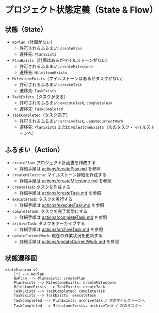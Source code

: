 # プロジェクト状態定義（State & Flow）

## 状態（State）

- `NoPlan`（計画がない）
  - 許可されるふるまい: `createPlan`
  - 遷移先: `PlanExists`
- `PlanExists`（計画はあるがマイルストーンがない）
  - 許可されるふるまい: `createMilestone`
  - 遷移先: `MilestoneExists`
- `MilestoneExists`（マイルストーンはあるがタスクがない）
  - 許可されるふるまい: `createTask`
  - 遷移先: `TaskExists`
- `TaskExists`（タスクがある）
  - 許可されるふるまい: `executeTask`, `completeTask`
  - 遷移先: `TaskCompleted`
- `TaskCompleted`（タスク完了）
  - 許可されるふるまい: `archiveTask`, `updateCurrentWork`
  - 遷移先: `PlanExists` または `MilestoneExists`（次のタスク・マイルストーンへ）

## ふるまい（Action）
- `createPlan`: プロジェクト計画書を作成する
    - 詳細手順は [actions/createPlan.md](actions/createPlan.md) を参照
- `createMilestone`: マイルストーン詳細を作成する
    - 詳細手順は [actions/createMilestone.md](actions/createMilestone.md) を参照
- `createTask`: タスクを作成する
    - 詳細手順は [actions/createTask.md](actions/createTask.md) を参照
- `executeTask`: タスクを実行する
    - 詳細手順は [actions/executeTask.md](actions/executeTask.md) を参照
- `completeTask`: タスクを完了状態にする
    - 詳細手順は [actions/completeTask.md](actions/completeTask.md) を参照
- `archiveTask`: タスクをアーカイブする
    - 詳細手順は [actions/archiveTask.md](actions/archiveTask.md) を参照
- `updateCurrentWork`: 現在の作業状況を更新する
    - 詳細手順は [actions/updateCurrentWork.md](actions/updateCurrentWork.md) を参照

## 状態遷移図

```mermaid
stateDiagram-v2
    [*] --> NoPlan
    NoPlan --> PlanExists: createPlan
    PlanExists --> MilestoneExists: createMilestone
    MilestoneExists --> TaskExists: createTask
    TaskExists --> TaskCompleted: completeTask
    TaskExists --> TaskExists: executeTask
    TaskCompleted --> PlanExists: archiveTask / 次のマイルストーンへ
    TaskCompleted --> MilestoneExists: archiveTask / 次のタスクへ
```

